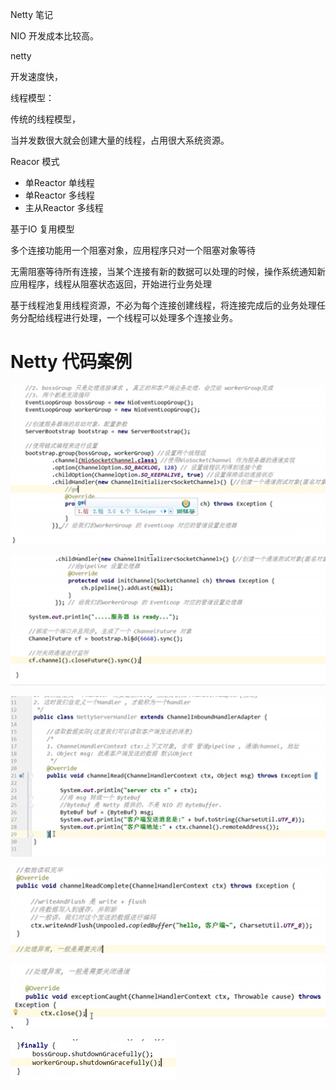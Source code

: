Netty 笔记

NIO 开发成本比较高。

netty

 开发速度快，

线程模型：

传统的线程模型，

当并发数很大就会创建大量的线程，占用很大系统资源。

Reacor 模式

* 单Reactor 单线程
* 单Reactor 多线程
* 主从Reactor 多线程

基于IO 复用模型

多个连接功能用一个阻塞对象，应用程序只对一个阻塞对象等待

无需阻塞等待所有连接，当某个连接有新的数据可以处理的时候，操作系统通知新应用程序，线程从阻塞状态返回，开始进行业务处理

基于线程池复用线程资源，不必为每个连接创建线程，将连接完成后的业务处理任务分配给线程进行处理，一个线程可以处理多个连接业务。

# Netty 代码案例

![image-20220305111617447](images/image-20220305111617447.png)

![image-20220305111707691](images/image-20220305111707691.png)

![image-20220305111839926](images/image-20220305111839926.png)

![image-20220305112030968](images/image-20220305112030968.png)

![image-20220305112107118](images/image-20220305112107118.png)

![image-20220305112214970](images/image-20220305112214970.png)